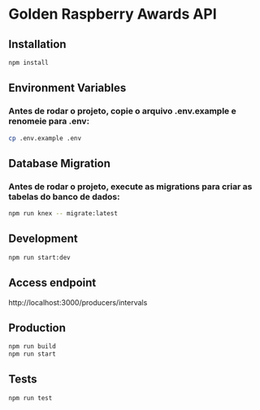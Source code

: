 # Golden Raspberry Awards API

## Installation

```bash
npm install
```

## Environment Variables

### Antes de rodar o projeto, copie o arquivo .env.example e renomeie para .env:

```bash
cp .env.example .env
```

## Database Migration

### Antes de rodar o projeto, execute as migrations para criar as tabelas do banco de dados:

```bash
npm run knex -- migrate:latest
```

## Development

```bash
npm run start:dev
```

## Access endpoint

http://localhost:3000/producers/intervals

## Production

```bash
npm run build
npm run start
```

## Tests

```bash
npm run test
```
